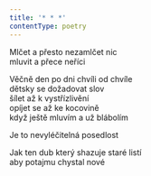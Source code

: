 ```yaml
---
title: '* * *'
contentType: poetry
---
```


<section>

Mlčet a přesto nezamlčet nic  
mluvit a přece neříci

Věčně den po dni chvíli od chvíle  
dětsky se dožadovat slov  
šílet až k vystřízlivění  
opíjet se až ke kocovině  
když ještě mluvím a už blábolím

Je to nevyléčitelná posedlost

Jak ten dub který shazuje staré listí  
aby potajmu chystal nové

</section>
